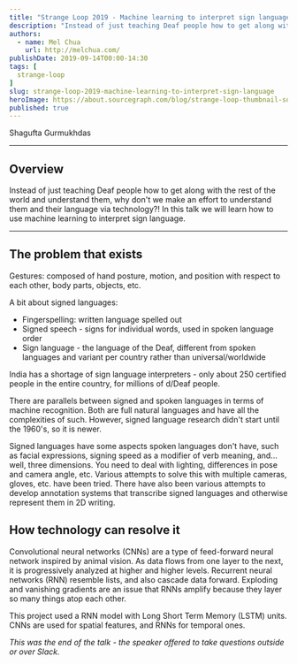 ```yaml
---
title: "Strange Loop 2019 - Machine learning to interpret sign language"
description: "Instead of just teaching Deaf people how to get along with the rest of the world and understand them, why don't we make an effort to understand them and their language via technology?! In this talk we will learn how to use machine learning to interpret sign language."
authors:
  - name: Mel Chua
    url: http://melchua.com/
publishDate: 2019-09-14T00:00-14:30
tags: [
  strange-loop
]
slug: strange-loop-2019-machine-learning-to-interpret-sign-language
heroImage: https://about.sourcegraph.com/blog/strange-loop-thumbnail-square-v2.jpg
published: true
---
```


<div class="container p-0 liveblog-presenters">
  <div class="row m-0">
      <p class=" mr-12 m-0">
        <span class="liveblog-presenters__name">Shagufta Gurmukhdas</span>
        <a href="https://twitter.com/shaguftamethwan" target="_blank" title="Twitter"><i class="fa fa-twitter pr-2"></i></a>
      </p>
  </div>
</div>

---

## Overview

Instead of just teaching Deaf people how to get along with the rest of the world and understand them, why don't we make an effort to understand them and their language via technology?! In this talk we will learn how to use machine learning to interpret sign language.

---

## The problem that exists

Gestures: composed of hand posture, motion, and position with respect to each other, body parts, objects, etc.

A bit about signed languages:

- Fingerspelling: written language spelled out
- Signed speech - signs for individual words, used in spoken language order
- Sign language - the language of the Deaf, different from spoken languages and variant per country rather than universal/worldwide

India has a shortage of sign language interpreters - only about 250 certified people in the entire country, for millions of d/Deaf people.

There are parallels between signed and spoken languages in terms of machine recognition. Both are full natural languages and have all the complexities of such. However, signed language research didn't start until the 1960's, so it is newer.

Signed languages have some aspects spoken languages don't have, such as facial expressions, signing speed as a modifier of verb meaning, and... well, three dimensions. You need to deal with lighting, differences in pose and camera angle, etc. Various attempts to solve this with multiple cameras, gloves, etc. have been tried. There have also been various attempts to develop annotation systems that transcribe signed languages and otherwise represent them in 2D writing.

## How technology can resolve it

Convolutional neural networks (CNNs) are a type of feed-forward neural network inspired by animal vision. As data flows from one layer to the next, it is progressively analyzed at higher and higher levels. Recurrent neural networks (RNN) resemble lists, and also cascade data forward. Exploding and vanishing gradients are an issue that RNNs amplify because they layer so many things atop each other.

This project used a RNN model with Long Short Term Memory (LSTM) units. CNNs are used for spatial features, and RNNs for temporal ones.

_This was the end of the talk - the speaker offered to take questions outside or over Slack._

